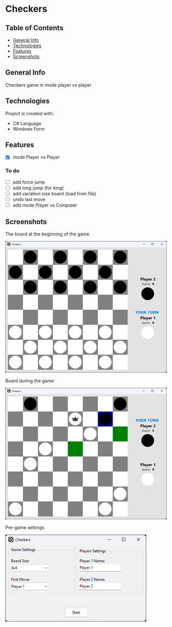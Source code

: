 # Checkers

## Table of Contents
* [General Info](#general-info)
* [Technologies](#technologies)
* [Features](#features)
* [Screenshots](#screenshots)

## General Info
Checkers game in mode player vs player

## Technologies
Project is created with:
* C# Language
* Windows Form

## Features
- [x] mode Player vs Player

### To do
- [ ] add force jump
- [ ] add long jump (for king)
- [ ] add variation size board (load from file)
- [ ] undo last move
- [ ] add mode Player vs Computer

## Screenshots
The board at the beginning of the game

![board](./screenshots/board_start.png?raw=true "board-start")

Board during the game

![board](./screenshots/board_game.png?raw=true "board-game")

Pre-game settings

![board](./screenshots/setting.png?raw=true "board-settings")
